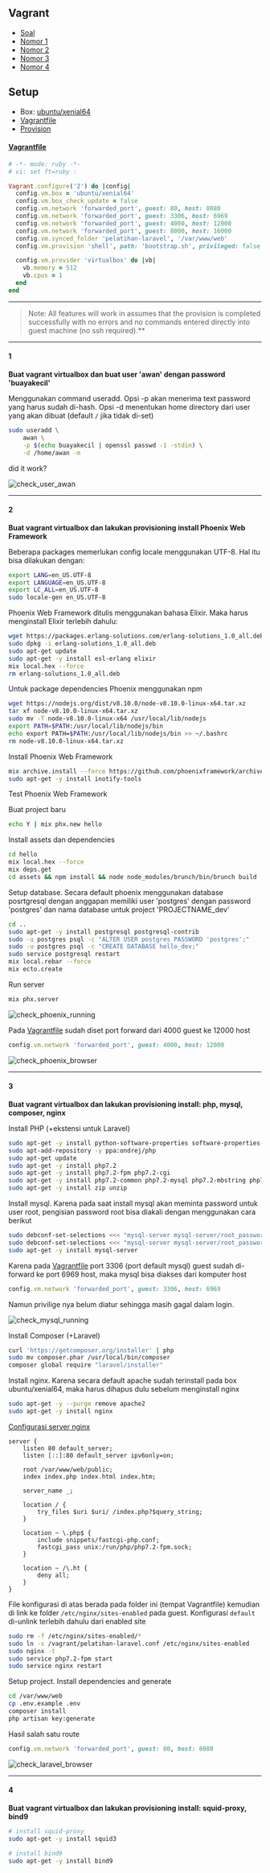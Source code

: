 ## Vagrant
- [Soal](..)
- [Nomor 1](#1)
- [Nomor 2](#2)
- [Nomor 3](#3)
- [Nomor 4](#4)

## Setup
- Box: [ubuntu/xenial64](https://app.vagrantup.com/ubuntu/boxes/xenial64)
- [Vagrantfile](#vagrantfile)
- [Provision](bootstrap.sh)

#### [Vagrantfile](Vagrantfile)
```ruby
# -*- mode: ruby -*-
# vi: set ft=ruby :

Vagrant.configure('2') do |config|
  config.vm.box = 'ubuntu/xenial64'
  config.vm.box_check_update = false
  config.vm.network 'forwarded_port', guest: 80, host: 8080
  config.vm.network 'forwarded_port', guest: 3306, host: 6969
  config.vm.network 'forwarded_port', guest: 4000, host: 12000
  config.vm.network 'forwarded_port', guest: 8000, host: 16000
  config.vm.synced_folder 'pelatihan-laravel', '/var/www/web'
  config.vm.provision 'shell', path: 'bootstrap.sh', privileged: false

  config.vm.provider 'virtualbox' do |vb|
    vb.memory = 512
    vb.cpus = 1
  end
end
```

---

> Note: All features will work in assumes that the provision is completed successfully with no errors and no commands entered directly into guest machine (no ssh required).**

---

#### 1
**Buat vagrant virtualbox dan buat user 'awan' dengan password 'buayakecil'**

Menggunakan command useradd. Opsi -p akan menerima text password yang harus sudah di-hash. Opsi -d menentukan home directory dari user yang akan dibuat (default `/` jika tidak di-set)

```sh
sudo useradd \
    awan \
    -p $(echo buayakecil | openssl passwd -1 -stdin) \
    -d /home/awan -m
```

did it work?

![check_user_awan](assets/check_user_awan.png)

---

#### 2
**Buat vagrant virtualbox dan lakukan provisioning install Phoenix Web Framework**

Beberapa packages memerlukan config locale menggunakan UTF-8. Hal itu bisa dilakukan dengan:

```sh
export LANG=en_US.UTF-8
export LANGUAGE=en_US.UTF-8
export LC_ALL=en_US.UTF-8
sudo locale-gen en_US.UTF-8
```
 
Phoenix Web Framework ditulis menggunakan bahasa Elixir. Maka harus menginstall Elixir terlebih dahulu:

```sh
wget https://packages.erlang-solutions.com/erlang-solutions_1.0_all.deb
sudo dpkg -i erlang-solutions_1.0_all.deb
sudo apt-get update
sudo apt-get -y install esl-erlang elixir
mix local.hex --force
rm erlang-solutions_1.0_all.deb
```

Untuk package dependencies Phoenix menggunakan npm

```sh
wget https://nodejs.org/dist/v8.10.0/node-v8.10.0-linux-x64.tar.xz
tar xf node-v8.10.0-linux-x64.tar.xz
sudo mv -T node-v8.10.0-linux-x64 /usr/local/lib/nodejs
export PATH=$PATH:/usr/local/lib/nodejs/bin
echo export PATH=$PATH:/usr/local/lib/nodejs/bin >> ~/.bashrc
rm node-v8.10.0-linux-x64.tar.xz
```

Install Phoenix Web Framework

```sh
mix archive.install --force https://github.com/phoenixframework/archives/raw/master/phx_new.ez
sudo apt-get -y install inotify-tools
```

Test Phoenix Web Framework

Buat project baru

```sh
echo Y | mix phx.new hello
```

Install assets dan dependencies

```sh
cd hello
mix local.hex --force
mix deps.get
cd assets && npm install && node node_modules/brunch/bin/brunch build
```

Setup database. Secara default phoenix menggunakan database posrtgresql dengan anggapan memiliki user 'postgres' dengan password 'postgres' dan nama database untuk project 'PROJECTNAME_dev'

```sh
cd ..
sudo apt-get -y install postgresql postgresql-contrib
sudo -u postgres psql -c "ALTER USER postgres PASSWORD 'postgres';"
sudo -u postgres psql -c "CREATE DATABASE hello_dev;"
sudo service postgresql restart
mix local.rebar --force
mix ecto.create
```

Run server

```sh
mix phx.server
```

![check_phoenix_running](assets/check_phoenix_running.png)

Pada [Vagrantfile](#vagrantfile) sudah diset port forward dari 4000 guest ke 12000 host

```ruby
config.vm.network 'forwarded_port', guest: 4000, host: 12000
```

![check_phoenix_browser](assets/check_phoenix_browser.png)

---

#### 3
**Buat vagrant virtualbox dan lakukan provisioning install: php, mysql, composer, nginx**

Install PHP (+ekstensi untuk Laravel)

```sh
sudo apt-get -y install python-software-properties software-properties-common
sudo apt-add-repository -y ppa:ondrej/php
sudo apt-get update
sudo apt-get -y install php7.2
sudo apt-get -y install php7.2-fpm php7.2-cgi
sudo apt-get -y install php7.2-common php7.2-mysql php7.2-mbstring php7.2-xml
sudo apt-get -y install zip unzip
```

Install mysql. Karena pada saat install mysql akan meminta password untuk user root, pengisian password root bisa diakali dengan menggunakan cara berikut

```sh
sudo debconf-set-selections <<< "mysql-server mysql-server/root_password password root"
sudo debconf-set-selections <<< "mysql-server mysql-server/root_password_again password root"
sudo apt-get -y install mysql-server
```

Karena pada [Vagrantfile](#vagrantfile) port 3306 (port default mysql) guest sudah di-forward ke port 6969 host, maka mysql bisa diakses dari komputer host

```ruby
config.vm.network 'forwarded_port', guest: 3306, host: 6969
```

Namun privilige nya belum diatur sehingga masih gagal dalam login.

![check_mysql_running](assets/check_mysql_forwarded.png)

Install Composer (+Laravel)

```sh
curl 'https://getcomposer.org/installer' | php
sudo mv composer.phar /usr/local/bin/composer
composer global require "laravel/installer"
```

Install nginx. Karena secara default apache sudah terinstall pada box ubuntu/xenial64, maka harus dihapus dulu sebelum menginstall nginx

```sh
sudo apt-get -y --purge remove apache2
sudo apt-get -y install nginx
```

[Configurasi server nginx](pelatihan-laravel.conf)

```nginx
server {
    listen 80 default_server;
    listen [::]:80 default_server ipv6only=on;

    root /var/www/web/public;
    index index.php index.html index.htm;

    server_name _;

    location / {
        try_files $uri $uri/ /index.php?$query_string;
    }

    location ~ \.php$ {
        include snippets/fastcgi-php.conf;
        fastcgi_pass unix:/run/php/php7.2-fpm.sock;
    }

    location ~ /\.ht {
        deny all;
    }
}
```

File konfigurasi di atas berada pada folder ini (tempat Vagrantfile) kemudian di link ke folder `/etc/nginx/sites-enabled` pada guest. Konfigurasi `default` di-unlink terlebih dahulu dari enabled site

```sh
sudo rm -f /etc/nginx/sites-enabled/*
sudo ln -s /vagrant/pelatihan-laravel.conf /etc/nginx/sites-enabled
sudo nginx -t
sudo service php7.2-fpm start
sudo service nginx restart
```

Setup project. Install dependencies and generate 

```sh
cd /var/www/web
cp .env.example .env
composer install
php artisan key:generate
```

Hasil salah satu route

```ruby
config.vm.network 'forwarded_port', guest: 80, host: 8080
```

![check_laravel_browser](assets/check_laravel_browser.png)

---

#### 4
**Buat vagrant virtualbox dan lakukan provisioning install: squid-proxy, bind9**

```sh
# install squid-proxy
sudo apt-get -y install squid3

# install bind9
sudo apt-get -y install bind9
```
